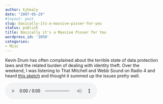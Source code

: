 ```yaml
---
author: kjhealy
date: "2007-05-29"
#layout: post
slug: basically-its-a-massive-pisser-for-you
status: publish
title: Basically it's a Massive Pisser for You
wordpress_id: '1050'
categories:
- Misc
---
```


Kevin Drum has often complained about the terrible state of data protection laws and the related burden of dealing with identity theft. Over the weekend, I was listening to That Mitchell and Webb Sound on Radio 4 and heard [this sketch](http://www.kieranhealy.org/files/misc/mitchell-webb-idtheft.mp3) and thought it summed up the issues pretty well.

<audio controls preload>
  <source src="https://kieranhealy.org/files/misc/mitchell-webb-idtheft.mp3" type="audio/mpeg">
Your browser does not support the audio element.
</audio>
